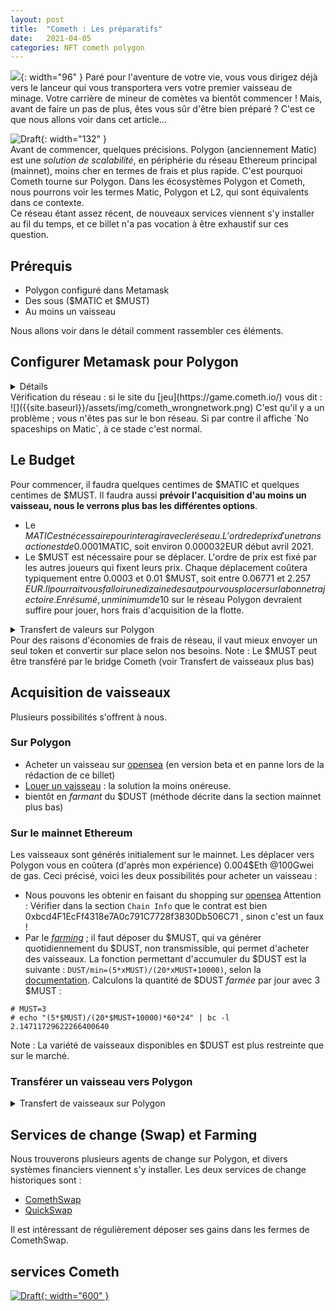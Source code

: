 ```yaml
---
layout: post
title:  "Cometh : Les préparatifs" 
date:   2021-04-05 
categories: NFT cometh polygon
---
```


![]({{site.baseurl}}/assets/img/cometh_game.png){: width="96" }
Paré pour l'aventure de votre vie, vous vous dirigez déjà vers le lanceur qui vous transportera vers votre premier vaisseau de minage. Votre carrière de mineur de comètes va bientôt commencer ! Mais, avant de faire un pas de plus, êtes vous sûr d'être bien préparé ? C'est ce que nous allons voir dans cet article...

![Draft]({{site.baseurl}}/assets/img/logo_cometh.png){: width="132" }  
Avant de commencer, quelques précisions. Polygon (anciennement Matic) est une _solution de scalabilité_, en périphérie du réseau Ethereum principal (mainnet), moins cher en termes de frais et plus rapide. C'est pourquoi Cometh tourne sur Polygon. Dans les écosystèmes Polygon et Cometh, nous pourrons voir les termes Matic, Polygon et L2, qui sont équivalents dans ce contexte.  
Ce réseau étant assez récent, de nouveaux services viennent s'y installer au fil du temps, et ce billet n'a pas vocation à être exhaustif sur ces question.

## Prérequis
 - Polygon configuré dans Metamask
 - Des sous ($MATIC et $MUST)
 - Au moins un vaisseau

Nous allons voir dans le détail comment rassembler ces éléments.

## Configurer Metamask pour Polygon
<details markdown="1">
  {% include f/scal/polygon_confmetamask.md  %}
  <summary>
    Détails
  </summary>
</details>
Vérification du réseau : si le site du [jeu](https://game.cometh.io/) vous dit :  
![]({{site.baseurl}}/assets/img/cometh_wrongnetwork.png)  
C'est qu'il y a un problème ; vous n'êtes pas sur le bon réseau. Si par contre il affiche `No spaceships on Matic`, à ce stade c'est normal.

## Le Budget
Pour commencer, il faudra quelques centimes de $MATIC et quelques centimes de $MUST. Il faudra aussi **prévoir l'acquisition d'au moins un vaisseau, nous le verrons plus bas les différentes options**.
 - Le $MATIC est nécessaire pour interagir avec le réseau. L'ordre de prix d'une transaction est de 0.0001$MATIC, soit environ 0.000032EUR début avril 2021.
 - Le $MUST est nécessaire pour se déplacer. L'ordre de prix est fixé par les autres joueurs qui fixent leurs prix. Chaque déplacement coûtera typiquement entre 0.0003 et 0.01 $MUST, soit entre 0.06771 et 2.257 $EUR. Il pourrait vous falloir une dizaine de saut pour vous placer sur la bonne trajectoire.
En résumé, un minimum de 10$ sur le réseau Polygon devraient suffire pour jouer, hors frais d'acquisition de la flotte.

<details markdown="1">
  {% include f/scal/polygon_transfert.md  %}
  <summary>
    Transfert de valeurs sur Polygon
  </summary>
</details>
Pour des raisons d'économies de frais de réseau, il vaut mieux envoyer un seul token et convertir sur place selon nos besoins.  
Note : Le $MUST peut être transféré par le bridge Cometh (voir Transfert de vaisseaux plus bas)

## Acquisition de vaisseaux
Plusieurs possibilités s'offrent à nous.
### Sur Polygon
 - Acheter un vaisseau sur [opensea](https://matic.opensea.io/) (en version beta et en panne lors de la rédaction de ce billet)
 - [Louer un vaisseau](https://rental.cometh.io/) : la solution la moins onéreuse.
 - bientôt en _farmant_ du $DUST (méthode décrite dans la section mainnet plus bas)

### Sur le mainnet Ethereum
Les vaisseaux sont générés initialement sur le mainnet. Les déplacer vers Polygon vous en coûtera (d'après mon expérience) 0.004$Eth @100Gwei de gas.
Ceci précisé, voici les deux possibilités pour acheter un vaisseau :
 - Nous pouvons les obtenir en faisant du shopping sur [opensea](https://opensea.io/collection/cometh-spaceships) Attention : Vérifier dans la section `Chain Info` que le contrat est bien 0xbcd4F1EcFf4318e7A0c791C7728f3830Db506C71 , sinon c'est un faux !
 - Par le _[farming](https://www.cometh.io/farming/must)_ ; il faut déposer du $MUST, qui va générer quotidiennement du $DUST, non transmissible, qui permet d'acheter des vaisseaux. La fonction permettant d'accumuler du $DUST est la suivante : `DUST/min=(5*xMUST)/(20*xMUST+10000)`, selon la [documentation](https://medium.com/cometh/how-to-get-%EF%B8%8Fmust-and-earn-nft-spaceships-c2293c2a10b0).
Calculons la quantité de $DUST _farmée_ par jour avec 3 $MUST :
```
# MUST=3
# echo "(5*$MUST)/(20*$MUST+10000)*60*24" | bc -l
2.14711729622266400640
```
Note : La variété de vaisseaux disponibles en $DUST est plus restreinte que sur le marché.

### Transférer un vaisseau vers Polygon

<details markdown="1">
  {% include f/scal/cometh_transfert.md  %}
  <summary>
    Transfert de vaisseaux sur Polygon
  </summary>
</details>


## Services de change (Swap) et Farming
Nous trouverons plusieurs agents de change sur Polygon, et divers systèmes financiers viennent s'y installer. Les deux services de change historiques sont :
- [ComethSwap](https://swap.cometh.io/)
- [QuickSwap](https://quickswap.exchange/)

Il est intéressant de régulièrement déposer ses gains dans les fermes de ComethSwap.

## services Cometh 
[![Draft]({{site.baseurl}}/assets/img/cometh_apps.png){: width="600" }](https://app.cometh.io/)

